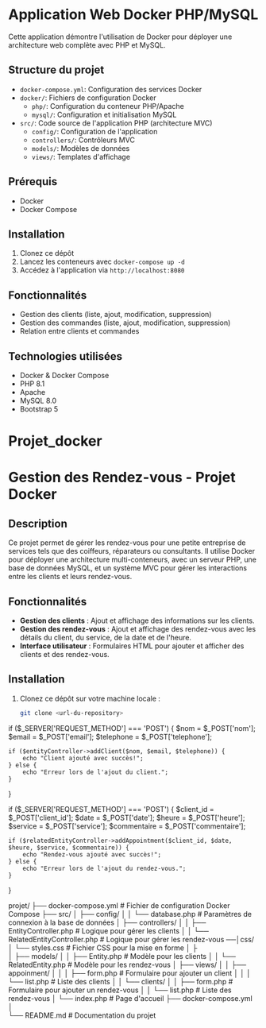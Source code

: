 # Application Web Docker PHP/MySQL

Cette application démontre l'utilisation de Docker pour déployer une architecture web complète avec PHP et MySQL.

## Structure du projet

- `docker-compose.yml`: Configuration des services Docker
- `docker/`: Fichiers de configuration Docker
  - `php/`: Configuration du conteneur PHP/Apache
  - `mysql/`: Configuration et initialisation MySQL
- `src/`: Code source de l'application PHP (architecture MVC)
  - `config/`: Configuration de l'application
  - `controllers/`: Contrôleurs MVC
  - `models/`: Modèles de données
  - `views/`: Templates d'affichage

## Prérequis

- Docker
- Docker Compose

## Installation

1. Clonez ce dépôt
2. Lancez les conteneurs avec `docker-compose up -d`
3. Accédez à l'application via `http://localhost:8080`

## Fonctionnalités

- Gestion des clients (liste, ajout, modification, suppression)
- Gestion des commandes (liste, ajout, modification, suppression)
- Relation entre clients et commandes

## Technologies utilisées

- Docker & Docker Compose
- PHP 8.1
- Apache
- MySQL 8.0
- Bootstrap 5
# Projet_docker




# Gestion des Rendez-vous - Projet Docker

## Description
Ce projet permet de gérer les rendez-vous pour une petite entreprise de services tels que des coiffeurs, réparateurs ou consultants. Il utilise Docker pour déployer une architecture multi-conteneurs, avec un serveur PHP, une base de données MySQL, et un système MVC pour gérer les interactions entre les clients et leurs rendez-vous.

## Fonctionnalités
- **Gestion des clients** : Ajout et affichage des informations sur les clients.
- **Gestion des rendez-vous** : Ajout et affichage des rendez-vous avec les détails du client, du service, de la date et de l'heure.
- **Interface utilisateur** : Formulaires HTML pour ajouter et afficher des clients et des rendez-vous.

## Installation
1. Clonez ce dépôt sur votre machine locale :
   ```bash
   git clone <url-du-repository>


if ($_SERVER['REQUEST_METHOD'] === 'POST') {
    $nom = $_POST['nom'];
    $email = $_POST['email'];
    $telephone = $_POST['telephone'];

    if ($entityController->addClient($nom, $email, $telephone)) {
        echo "Client ajouté avec succès!";
    } else {
        echo "Erreur lors de l'ajout du client.";
    }
}

if ($_SERVER['REQUEST_METHOD'] === 'POST') {
    $client_id = $_POST['client_id'];
    $date = $_POST['date'];
    $heure = $_POST['heure'];
    $service = $_POST['service'];
    $commentaire = $_POST['commentaire'];

    if ($relatedEntityController->addAppointment($client_id, $date, $heure, $service, $commentaire)) {
        echo "Rendez-vous ajouté avec succès!";
    } else {
        echo "Erreur lors de l'ajout du rendez-vous.";
    }
}


projet/
├── docker-compose.yml        # Fichier de configuration Docker Compose
├── src/
│   ├── config/
│   │   └── database.php      # Paramètres de connexion à la base de données
│   ├── controllers/
│   │   ├── EntityController.php   # Logique pour gérer les clients
│   │   └── RelatedEntityController.php   # Logique pour gérer les rendez-vous
──│css/
│   └── styles.css            # Fichier CSS pour la mise en forme
│   ├          
│   ├── models/
│   │   ├── Entity.php        # Modèle pour les clients
│   │   └── RelatedEntity.php # Modèle pour les rendez-vous
│   ├── views/
│   │   ├── appoinment/
│   │   │   ├── form.php      # Formulaire pour ajouter un client
│   │   │   └── list.php      # Liste des clients
│   │   └── clients/
│   │       ├── form.php      # Formulaire pour ajouter un rendez-vous
│   │       └── list.php      # Liste des rendez-vous
│   └── index.php             # Page d'accueil
├── docker-compose.yml
│            
└── README.md                 # Documentation du projet
